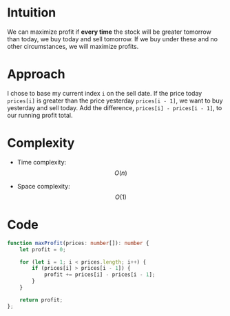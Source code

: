 # Intuition
We can maximize profit if **every time** the stock will be greater tomorrow than today, we buy today and sell tomorrow. If we buy under these and no other circumstances, we will maximize profits.

# Approach
I chose to base my current index `i` on the sell date. If the price today `prices[i]` is greater than the price yesterday `prices[i - 1]`, we want to buy yesterday and sell today. Add the difference, `prices[i] - prices[i - 1]`, to our running profit total.

# Complexity
- Time complexity: $$O(n)$$
<!-- Add your time complexity here, e.g. $$O(n)$$ -->

- Space complexity: $$O(1)$$
<!-- Add your space complexity here, e.g. $$O(n)$$ -->

# Code
```typescript []
function maxProfit(prices: number[]): number {
    let profit = 0;

    for (let i = 1; i < prices.length; i++) {
        if (prices[i] > prices[i - 1]) {
            profit += prices[i] - prices[i - 1];
        }
    }

    return profit;
};
```
